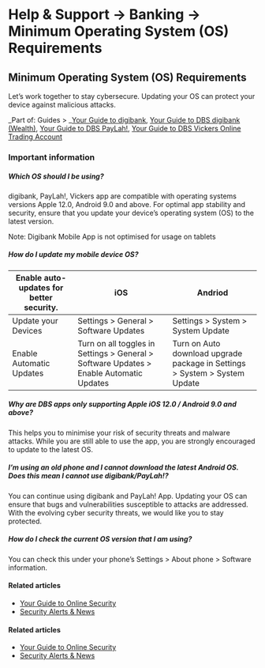 # Help & Support -> Banking -> Minimum Operating System (OS) Requirements

## Minimum Operating System (OS) Requirements

Let’s work together to stay cybersecure. Updating your OS can protect your device against malicious attacks.

_Part of: Guides > _[Your Guide to digibank](https://www.dbs.com.sg/personal/support/guide-ibanking.html), [Your Guide to DBS digibank (Wealth)](https://www.dbs.com.sg/personal/support/guide-iwealth.html), [Your Guide to DBS PayLah!](https://www.dbs.com.sg/personal/support/guide-paylah.html), [Your Guide to DBS Vickers Online Trading Account](https://www.dbs.com.sg/personal/support/guide-vickers.html)

### Important information

#####  Which OS should I be using?

digibank, PayLah!, Vickers app are compatible with operating systems versions Apple 12.0, Android 9.0 and above. For optimal app stability and security, ensure that you update your device’s operating system (OS) to the latest version.  
  
Note: Digibank Mobile App is not optimised for usage on tablets 

#####  How do I update my mobile device OS?

Enable auto-updates for better security.  | iOS | Andriod  
---|---|---  
Update your Devices | Settings > General > Software Updates | Settings > System > System Update  
Enable Automatic Updates | Turn on all toggles in Settings > General > Software Updates > Enable Automatic Updates | Turn on Auto download upgrade package in Settings > System > System Update  
  
#####  Why are DBS apps only supporting Apple iOS 12.0 / Android 9.0 and above?

This helps you to minimise your risk of security threats and malware attacks. While you are still able to use the app, you are strongly encouraged to update to the latest OS. 

#####  I’m using an old phone and I cannot download the latest Android OS. Does this mean I cannot use digibank/PayLah!?

You can continue using digibank and PayLah! App. Updating your OS can ensure that bugs and vulnerabilities susceptible to attacks are addressed. With the evolving cyber security threats, we would like you to stay protected. 

#####  How do I check the current OS version that I am using?

You can check this under your phone’s Settings > About phone > Software information. 

#### Related articles

  * [Your Guide to Online Security](https://www.dbs.com.sg/personal/support/guide-online-security.html)
  * [Security Alerts & News](https://www.dbs.com.sg/personal/deposits/bank-with-ease/protecting-yourself-online#security-and-you)



#### Related articles

  * [Your Guide to Online Security](https://www.dbs.com.sg/personal/support/guide-online-security.html)
  * [Security Alerts & News](https://www.dbs.com.sg/personal/deposits/bank-with-ease/protecting-yourself-online#security-and-you)


